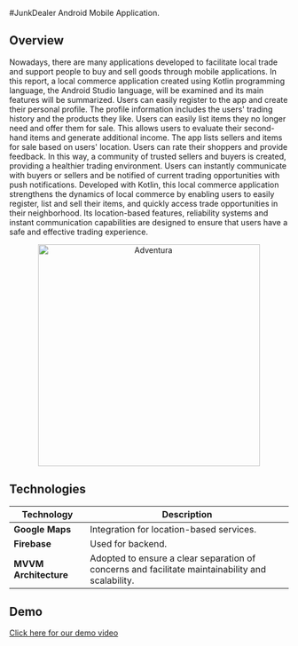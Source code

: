 #JunkDealer Android Mobile Application.</p>

## Overview

Nowadays, there are many applications developed to facilitate local trade and support people to buy and sell goods through mobile applications. In this report, a local commerce application created using Kotlin programming language, the Android Studio language, will be examined and its main features will be summarized. Users can easily register to the app and create their personal profile. The profile information includes the users' trading history and the products they like. Users can easily list items they no longer need and offer them for sale. This allows users to evaluate their second-hand items and generate additional income. The app lists sellers and items for sale based on users' location. Users can rate their shoppers and provide feedback. In this way, a community of trusted sellers and buyers is created, providing a healthier trading environment. Users can instantly communicate with buyers or sellers and be notified of current trading opportunities with push notifications. Developed with Kotlin, this local commerce application strengthens the dynamics of local commerce by enabling users to easily register, list and sell their items, and quickly access trade opportunities in their neighborhood. Its location-based features, reliability systems and instant communication capabilities are designed to ensure that users have a safe and effective trading experience.

<p align="center">
  <img width="400" src="https://github.com/Bezaatay/JunkDealer/assets/133115182/5bdbd1cb-fa9a-4058-97bb-6c8e5552aeea" alt="Adventura">
</p>


## Technologies

| Technology | Description |
|------------|-------------|
| **Google Maps** | Integration for location-based services. |
| **Firebase** | Used for backend. |
| **MVVM Architecture** | Adopted to ensure a clear separation of concerns and facilitate maintainability and scalability. |


## Demo

[Click here for our demo video](https://www.youtube.com/watch?v=lDvCzccmrv0)
